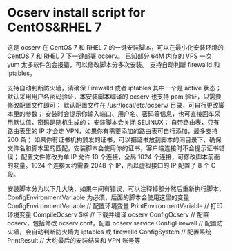 Ocserv install script for CentOS&RHEL 7
=======================================
这是 ocserv 在 CentOS 7 和 RHEL 7 的一键安装脚本，可以在最小化安装环境的 CentOS 7 和 RHEL 7 下一键部署 ocserv。
已知部分 64M 内存的 VPS 一次 yum 太多软件包会报错，可以修改脚本分多次安装。
支持自动判断 firewalld 和 iptables。

支持自动判断防火墙，请确保 Firewalld 或者 iptables 其中一个是 active 状态；
默认采用用户名密码验证，本安装脚本编译的 ocserv 也支持 pam 验证，只需要修改配置文件即可；
默认配置文件在 /usr/local/etc/ocserv/ 目录，可自行更改脚本里的参数；
安装时会提示你输入端口、用户名、密码等信息，也可直接回车采用默认值，密码是随机生成的；
安装脚本会关闭 SELINUX；
自带路由表，只有路由表里的 IP 才会走 VPN，如果你有需要添加的路由表可自行添加，最多支持 200 条；
如果你有证书机构颁发的证书，可以把证书放到脚本的同目录下，确保文件名和脚本里的匹配，安装脚本会使用你的证书，客户端连接时不会提示证书错误；
配置文件修改为单 IP 允许 10 个连接，全局 1024 个连接，可修改脚本前面的变量。1024 个连接大约需要 2048 个 IP，所以虚拟接口的 IP 配置了 8 个 C 段。

安装脚本分为以下几大块，如果中间有错误，可以注释掉部分然后重新执行脚本，ConfigEnvironmentVariable 为必须，后面的脚本会使用这里的变量
ConfigEnvironmentVariable // 配置环境变量
PrintEnvironmentVariable // 打印环境变量
CompileOcserv $@ // 下载并编译 ocserv
ConfigOcserv // 配置 ocserv，包括修改 ocserv.conf，配置 ocserv.service
ConfigFirewall // 配置防火墙，会自动判断防火墙为 iptables 或 firewalld
ConfigSystem  // 配置系统
PrintResult // 大约最后的安装结果和 VPN 账号等
